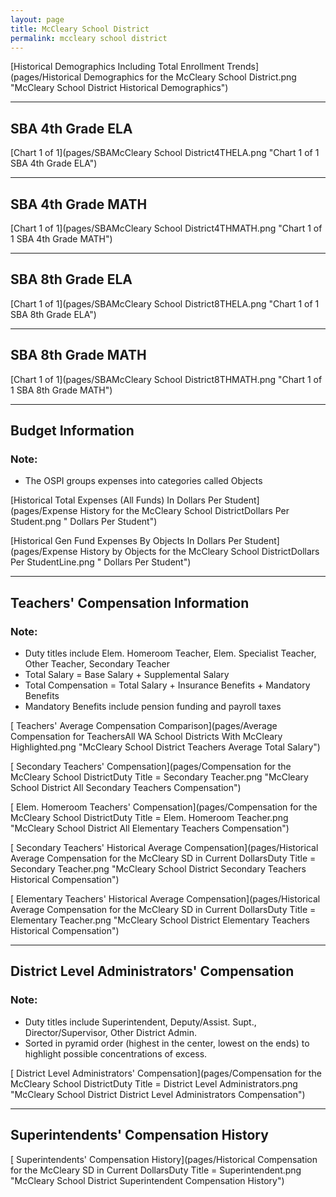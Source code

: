 ```yaml
---
layout: page
title: McCleary School District
permalink: mccleary school district
---
```



[Historical Demographics Including Total Enrollment Trends](pages/Historical Demographics for the McCleary School District.png "McCleary School District Historical Demographics")

___

## SBA 4th Grade ELA

[Chart 1 of 1](pages/SBAMcCleary School District4THELA.png "Chart 1 of 1 SBA 4th Grade ELA")


___

## SBA 4th Grade MATH

[Chart 1 of 1](pages/SBAMcCleary School District4THMATH.png "Chart 1 of 1 SBA 4th Grade MATH")


___

## SBA 8th Grade ELA

[Chart 1 of 1](pages/SBAMcCleary School District8THELA.png "Chart 1 of 1 SBA 8th Grade ELA")


___

## SBA 8th Grade MATH

[Chart 1 of 1](pages/SBAMcCleary School District8THMATH.png "Chart 1 of 1 SBA 8th Grade MATH")


___

## Budget Information
### Note:
- The OSPI groups expenses into categories called Objects

[Historical Total Expenses (All Funds) In Dollars Per Student](pages/Expense History for the McCleary School DistrictDollars Per Student.png " Dollars Per Student")

[Historical Gen Fund Expenses By Objects In Dollars Per Student](pages/Expense History by Objects for the McCleary School DistrictDollars Per StudentLine.png " Dollars Per Student")


___

## Teachers' Compensation Information
### Note:
- Duty titles include Elem. Homeroom Teacher, Elem. Specialist Teacher, Other Teacher, Secondary Teacher
- Total Salary = Base Salary + Supplemental Salary
- Total Compensation = Total Salary + Insurance Benefits + Mandatory Benefits
- Mandatory Benefits include pension funding and payroll taxes

[ Teachers' Average Compensation Comparison](pages/Average Compensation for TeachersAll WA School Districts With McCleary Highlighted.png "McCleary School District Teachers Average Total Salary")

[ Secondary Teachers' Compensation](pages/Compensation for the McCleary School DistrictDuty Title = Secondary Teacher.png "McCleary School District All Secondary Teachers Compensation")

[ Elem. Homeroom Teachers' Compensation](pages/Compensation for the McCleary School DistrictDuty Title = Elem. Homeroom Teacher.png "McCleary School District All Elementary Teachers Compensation")

[ Secondary Teachers' Historical Average Compensation](pages/Historical Average Compensation for the McCleary SD in Current DollarsDuty Title = Secondary Teacher.png "McCleary School District Secondary Teachers Historical Compensation")

[ Elementary Teachers' Historical Average Compensation](pages/Historical Average Compensation for the McCleary SD in Current DollarsDuty Title = Elementary Teacher.png "McCleary School District Elementary Teachers Historical Compensation")


___

## District Level Administrators' Compensation

### Note:
- Duty titles include Superintendent, Deputy/Assist. Supt., Director/Supervisor, Other District Admin.
- Sorted in pyramid order (highest in the center, lowest on the ends) to highlight possible concentrations of excess.

[ District Level Administrators' Compensation](pages/Compensation for the McCleary School DistrictDuty Title = District Level Administrators.png "McCleary School District District Level Administrators Compensation")


___

## Superintendents' Compensation History

[ Superintendents' Compensation History](pages/Historical Compensation for the McCleary SD in Current DollarsDuty Title = Superintendent.png "McCleary School District Superintendent Compensation History")

